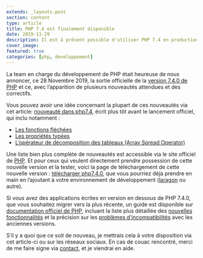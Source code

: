 ```yaml
---
extends: _layouts.post
section: content
type: article
title: PHP 7.4 est finalement disponible
date: 2019-11-29
description: Il est à présent possible d'utiliser PHP 7.4 en production, puisqu'il est officiellement discponible en téléchargement depuis le 28 novembre 2019.
cover_image:
featured: true
categories: [php, developpement]
---
```


La team en charge du développement de PHP était heureuse de nous annoncer, ce 28 Novembre 2019, la sortie officielle de la [version 7.4.0 de PHP](https://www.php.net/releases/7_4_0.php) et ce, avec l’apparition de plusieurs nouveautés attendues et des correctifs.

Vous pouvez avoir une idée concernant la plupart de ces nouveautés via cet article: [nouveauté dans php7.4](/blog/nouveaute-php-7-4), écrit plus tôt avant le lancement officiel, qui inclu notamment :

-	[Les fonctions fléchées](/blog/nouveaute-php-7-4/#fonctions-flechees)
-	[Les propriétés typées](/blog/nouveaute-php-7-4/#typage-de-proprietes)
-	[L’opérateur de décomposition des tableaux (Array Spread Operator)](/blog/nouveaute-php-7-4/#operateur-de-decomposition)

Une liste bien plus complète de nouveautés est accessible via le site officiel de [PHP](https://www.php.net/). Et pour ceux qui veulent directement prendre possession de cette nouvelle version et la tester, voici la page de téléchargement de cette nouvelle version : [télécharger php7.4.0](https://windows.php.net/download#php-7.4), que vous pourriez déjà prendre en main en l’ajoutant à votre environnement de développement ([laragon](/blog/pourquoi-choisir-laragon-pour-environnement-de-developpement/) ou autre).

Si vous avez des applications écrites en version en dessous de PHP 7.4.0, que vous souhaitez migrer vers la plus récente, un guide est disponible sur [documentation officiel de PHP](https://www.php.net/manual/fr/migration74.php), incluant la liste plus détaillée des [nouvelles fonctionnalités](https://www.php.net/manual/fr/migration74.new-features.php) et la précision sur les [problèmes d’incompatibilités](https://www.php.net/manual/fr/migration74.incompatible.php) avec les anciennes versions.

S’il y a quoi que ce soit de nouveau, je mettrais cela à votre disposition via cet article-ci ou sur les réseaux sociaux. En cas de couac rencontré, merci de me faire signe via [contact](/contact/), et je viendrai en aide.
